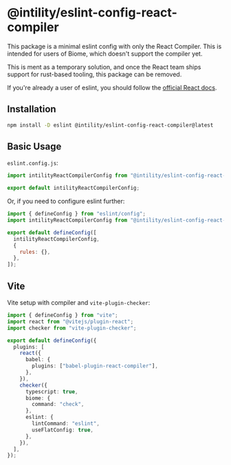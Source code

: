 # @intility/eslint-config-react-compiler

This package is a minimal eslint config with only the React Compiler. This is intended for users of Biome, which doesn't support the compiler yet.

This is ment as a temporary solution, and once the React team ships support for rust-based tooling, this package can be removed.

If you're already a user of eslint, you should follow the [official React docs](https://github.com/facebook/react/blob/main/packages/eslint-plugin-react-hooks/README.md#installation).

## Installation

```bash
npm install -D eslint @intility/eslint-config-react-compiler@latest
```

## Basic Usage

`eslint.config.js`:

```js
import intilityReactCompilerConfig from "@intility/eslint-config-react-compiler";

export default intilityReactCompilerConfig;
```

Or, if you need to configure eslint further:

```js
import { defineConfig } from "eslint/config";
import intilityReactCompilerConfig from "@intility/eslint-config-react-compiler";

export default defineConfig([
  intilityReactCompilerConfig,
  {
    rules: {},
  },
]);
```

## Vite

Vite setup with compiler and `vite-plugin-checker`:

```ts
import { defineConfig } from "vite";
import react from "@vitejs/plugin-react";
import checker from "vite-plugin-checker";

export default defineConfig({
  plugins: [
    react({
      babel: {
        plugins: ["babel-plugin-react-compiler"],
      },
    }),
    checker({
      typescript: true,
      biome: {
        command: "check",
      },
      eslint: {
        lintCommand: "eslint",
        useFlatConfig: true,
      },
    }),
  ],
});
```

